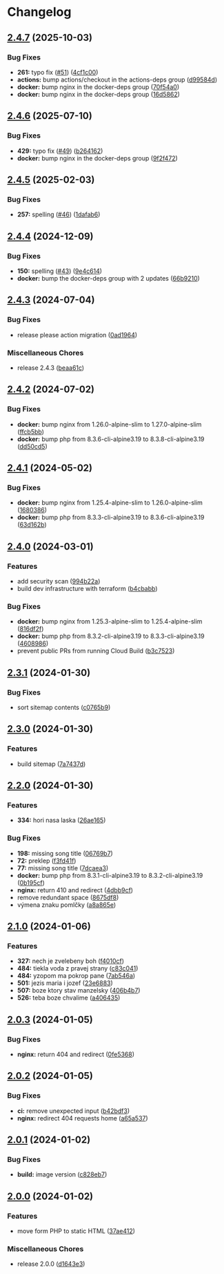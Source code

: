 # Changelog

## [2.4.7](https://github.com/stanislavbebej/ejks/compare/v2.4.6...v2.4.7) (2025-10-03)


### Bug Fixes

* **261:** typo fix ([#51](https://github.com/stanislavbebej/ejks/issues/51)) ([4cf1c00](https://github.com/stanislavbebej/ejks/commit/4cf1c00181632a7eadec7d76e4946e79f5e27910))
* **actions:** bump actions/checkout in the actions-deps group ([d99584d](https://github.com/stanislavbebej/ejks/commit/d99584dd754202ff1bc58d2a094d6638019a1ed0))
* **docker:** bump nginx in the docker-deps group ([70f54a0](https://github.com/stanislavbebej/ejks/commit/70f54a09cf4f644dccaea5c8a5aca7bf3e7d42aa))
* **docker:** bump nginx in the docker-deps group ([16d5862](https://github.com/stanislavbebej/ejks/commit/16d58629950afe7261bef64022ad17b68b757dc5))

## [2.4.6](https://github.com/stanislavbebej/ejks/compare/v2.4.5...v2.4.6) (2025-07-10)


### Bug Fixes

* **429:** typo fix ([#49](https://github.com/stanislavbebej/ejks/issues/49)) ([b264162](https://github.com/stanislavbebej/ejks/commit/b26416267a485b7f74bc469980f9f7e9c228692d))
* **docker:** bump nginx in the docker-deps group ([9f2f472](https://github.com/stanislavbebej/ejks/commit/9f2f472e66f17398bb804eafd19bf044939769e0))

## [2.4.5](https://github.com/stanislavbebej/ejks/compare/v2.4.4...v2.4.5) (2025-02-03)


### Bug Fixes

* **257:** spelling ([#46](https://github.com/stanislavbebej/ejks/issues/46)) ([1dafab6](https://github.com/stanislavbebej/ejks/commit/1dafab69135a04cd896a903de5be629a39eb7437))

## [2.4.4](https://github.com/stanislavbebej/ejks/compare/v2.4.3...v2.4.4) (2024-12-09)


### Bug Fixes

* **150:** spelling ([#43](https://github.com/stanislavbebej/ejks/issues/43)) ([9e4c614](https://github.com/stanislavbebej/ejks/commit/9e4c6142f8811d461d9a02f641987b82f555d103))
* **docker:** bump the docker-deps group with 2 updates ([66b9210](https://github.com/stanislavbebej/ejks/commit/66b9210f63b79836364345376391882900e80e26))

## [2.4.3](https://github.com/stanislavbebej/ejks/compare/v2.4.2...v2.4.3) (2024-07-04)


### Bug Fixes

* release please action migration ([0ad1964](https://github.com/stanislavbebej/ejks/commit/0ad1964438c6b89677081bfb6a08c456b45af70f))


### Miscellaneous Chores

* release 2.4.3 ([beaa61c](https://github.com/stanislavbebej/ejks/commit/beaa61ceb4e4c024da4932aa6c7473e7947f133e))

## [2.4.2](https://github.com/stanislavbebej/ejks/compare/v2.4.1...v2.4.2) (2024-07-02)


### Bug Fixes

* **docker:** bump nginx from 1.26.0-alpine-slim to 1.27.0-alpine-slim ([ffcb5bb](https://github.com/stanislavbebej/ejks/commit/ffcb5bbf2f826b5761266ecd50549f7f7115a915))
* **docker:** bump php from 8.3.6-cli-alpine3.19 to 8.3.8-cli-alpine3.19 ([dd50cd5](https://github.com/stanislavbebej/ejks/commit/dd50cd5454da270dd880ecc48df60682963f8e26))

## [2.4.1](https://github.com/stanislavbebej/ejks/compare/v2.4.0...v2.4.1) (2024-05-02)


### Bug Fixes

* **docker:** bump nginx from 1.25.4-alpine-slim to 1.26.0-alpine-slim ([1680386](https://github.com/stanislavbebej/ejks/commit/168038671a4d3b44a8da1c04c44a6f5a136c1a7f))
* **docker:** bump php from 8.3.3-cli-alpine3.19 to 8.3.6-cli-alpine3.19 ([63d162b](https://github.com/stanislavbebej/ejks/commit/63d162b8719690c545a9b0e4054399c0a8c11189))

## [2.4.0](https://github.com/stanislavbebej/ejks/compare/v2.3.1...v2.4.0) (2024-03-01)


### Features

* add security scan ([994b22a](https://github.com/stanislavbebej/ejks/commit/994b22a59f10142bc97a28afa3e33057f9ce0f68))
* build dev infrastructure with terraform ([b4cbabb](https://github.com/stanislavbebej/ejks/commit/b4cbabb3bb7626e17f8cad10879c56067acb05a2))


### Bug Fixes

* **docker:** bump nginx from 1.25.3-alpine-slim to 1.25.4-alpine-slim ([816df2f](https://github.com/stanislavbebej/ejks/commit/816df2f778db2a7701fb6b65b859a26e933b775a))
* **docker:** bump php from 8.3.2-cli-alpine3.19 to 8.3.3-cli-alpine3.19 ([4608986](https://github.com/stanislavbebej/ejks/commit/46089860631c60987408fec07bc5355f77395f3f))
* prevent public PRs from running Cloud Build ([b3c7523](https://github.com/stanislavbebej/ejks/commit/b3c75231c0b8a33e635b549db40cc26095aa1756))

## [2.3.1](https://github.com/stanislavbebej/ejks/compare/v2.3.0...v2.3.1) (2024-01-30)


### Bug Fixes

* sort sitemap contents ([c0765b9](https://github.com/stanislavbebej/ejks/commit/c0765b99df1367e3c72180f1dfeaa855933550ed))

## [2.3.0](https://github.com/stanislavbebej/ejks/compare/v2.2.0...v2.3.0) (2024-01-30)


### Features

* build sitemap ([7a7437d](https://github.com/stanislavbebej/ejks/commit/7a7437d9352d9238ce3505a967903b3c81a5bf3c))

## [2.2.0](https://github.com/stanislavbebej/ejks/compare/v2.1.0...v2.2.0) (2024-01-30)


### Features

* **334:** hori nasa laska ([26ae165](https://github.com/stanislavbebej/ejks/commit/26ae1655b85fd242d6cd600332ce1b47ffc9b16d))


### Bug Fixes

* **198:** missing song title ([06769b7](https://github.com/stanislavbebej/ejks/commit/06769b799dc7c9903fcc929f921d3b9f82030bab))
* **72:** preklep ([f3fd41f](https://github.com/stanislavbebej/ejks/commit/f3fd41f87dcad0e6dcc9b96abf7ee7a8c600735c))
* **77:** missing song title ([7dcaea3](https://github.com/stanislavbebej/ejks/commit/7dcaea359fe3930b359c9a13d847e6fa1ead09b4))
* **docker:** bump php from 8.3.1-cli-alpine3.19 to 8.3.2-cli-alpine3.19 ([0b195cf](https://github.com/stanislavbebej/ejks/commit/0b195cf619a2a3b019aa312535c31d17c2297fde))
* **nginx:** return 410 and redirect ([4dbb9cf](https://github.com/stanislavbebej/ejks/commit/4dbb9cfb43311473957b6f30324c555fd23ca72b))
* remove redundant space ([8675df8](https://github.com/stanislavbebej/ejks/commit/8675df809040f1e0a583240d6e6e5719eab35f8b))
* výmena znaku pomlčky ([a8a865e](https://github.com/stanislavbebej/ejks/commit/a8a865eafddcffeffd9f18c36270116b2e90db7a))

## [2.1.0](https://github.com/stanislavbebej/ejks/compare/v2.0.3...v2.1.0) (2024-01-06)


### Features

* **327:** nech je zvelebeny boh ([f4010cf](https://github.com/stanislavbebej/ejks/commit/f4010cfc29e807896ee7840093afd4292e54ebfb))
* **484:** tiekla voda z pravej strany ([c83c041](https://github.com/stanislavbebej/ejks/commit/c83c041b480d11d1814137364b87bc9d541978d7))
* **484:** yzopom ma pokrop pane ([7ab546a](https://github.com/stanislavbebej/ejks/commit/7ab546a49cbb5aa3f3e8b9ac613b6afd722d15c3))
* **501:** jezis maria i jozef ([23e6883](https://github.com/stanislavbebej/ejks/commit/23e68835c8b408f926f825c1ed832803913c548b))
* **507:** boze ktory stav manzelsky ([406b4b7](https://github.com/stanislavbebej/ejks/commit/406b4b75b5da412bd101c735edd74d590950da56))
* **526:** teba boze chvalime ([a406435](https://github.com/stanislavbebej/ejks/commit/a4064354d688b2fd637bdb6eef5cc5cd1047d641))

## [2.0.3](https://github.com/stanislavbebej/ejks/compare/v2.0.2...v2.0.3) (2024-01-05)


### Bug Fixes

* **nginx:** return 404 and redirect ([0fe5368](https://github.com/stanislavbebej/ejks/commit/0fe5368da9459786b265b32813c7dd8b298bfca0))

## [2.0.2](https://github.com/stanislavbebej/ejks/compare/v2.0.1...v2.0.2) (2024-01-05)


### Bug Fixes

* **ci:** remove unexpected input ([b42bdf3](https://github.com/stanislavbebej/ejks/commit/b42bdf37c1c5e570147c60cf5375668b6c539424))
* **nginx:** redirect 404 requests home ([a65a537](https://github.com/stanislavbebej/ejks/commit/a65a537caf013324ae8046a7a26f6cbcfa6c6ffc))

## [2.0.1](https://github.com/stanislavbebej/ejks/compare/v2.0.0...v2.0.1) (2024-01-02)


### Bug Fixes

* **build:** image version ([c828eb7](https://github.com/stanislavbebej/ejks/commit/c828eb7d230686f6fb4df48963c39bbf2d390b90))

## [2.0.0](https://github.com/stanislavbebej/ejks/compare/1.0.1...v2.0.0) (2024-01-02)


### Features

* move form PHP to static HTML ([37ae412](https://github.com/stanislavbebej/ejks/commit/37ae41292a2d88706b59e09626e9d9fb53650ab9))


### Miscellaneous Chores

* release 2.0.0 ([d1643e3](https://github.com/stanislavbebej/ejks/commit/d1643e32c65a8a626a4683063f3dda24c0db554b))
